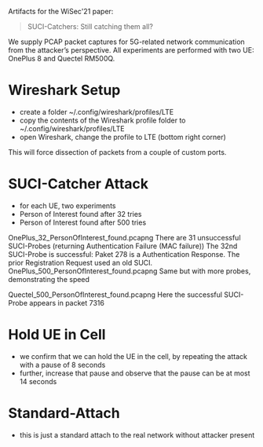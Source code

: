Artifacts for the WiSec'21 paper:
> SUCI-Catchers: Still catching them all?

We supply PCAP packet captures for 5G-related network communication from the attacker’s perspective. All experiments are performed with two UE: OnePlus 8 and Quectel RM500Q.

# Wireshark Setup

* create a folder ~/.config/wireshark/profiles/LTE
* copy the contents of the Wireshark profile folder to ~/.config/wireshark/profiles/LTE
* open Wireshark, change the profile to LTE (bottom right corner)

This will force dissection of packets from a couple of custom ports.

# SUCI-Catcher Attack

* for each UE, two experiments
* Person of Interest found after 32 tries
* Person of Interest found after 500 tries

OnePlus_32_PersonOfInterest_found.pcapng
    There are 31 unsuccessful SUCI-Probes (returning Authentication Failure (MAC failure))
    The 32nd SUCI-Probe is successful: Paket 278 is a Authentication Response. The prior Registration Request used an old SUCI.
OnePlus_500_PersonOfInterest_found.pcapng
    Same but with more probes, demonstrating the speed

Quectel_500_PersonOfInterest_found.pcapng
    Here the successful SUCI-Probe appears in packet 7316

# Hold UE in Cell

* we confirm that we can hold the UE in the cell, by repeating the attack with a pause of 8 seconds
* further, increase that pause and observe that the pause can be at most 14 seconds

# Standard-Attach

* this is just a standard attach to the real network without attacker present

